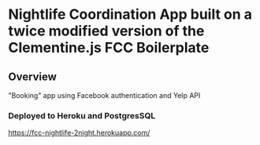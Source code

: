 # Nightlife Coordination App built on a twice modified version of the Clementine.js FCC Boilerplate

## Overview

"Booking" app using Facebook authentication and Yelp API

### Deployed to Heroku and PostgresSQL

https://fcc-nightlife-2night.herokuapp.com/
